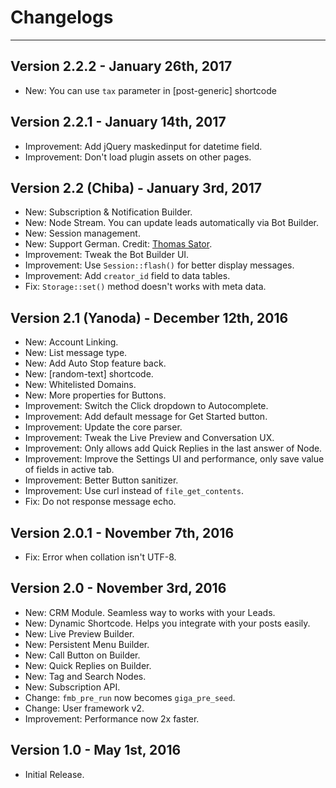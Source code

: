# Changelogs
---
## Version 2.2.2 - January 26th, 2017
- New: You can use `tax` parameter in [post-generic] shortcode

## Version 2.2.1 - January 14th, 2017
- Improvement: Add jQuery maskedinput for datetime field.
- Improvement: Don't load plugin assets on other pages.

## Version 2.2 (Chiba) - January 3rd, 2017
- New: Subscription & Notification Builder.
- New: Node Stream. You can update leads automatically via Bot Builder.
- New: Session management.
- New: Support German. Credit: [Thomas Sator](https://m-factory.de).
- Improvement: Tweak the Bot Builder UI.
- Improvement: Use `Session::flash()` for better  display messages.
- Improvement: Add `creator_id` field to data tables.
- Fix: `Storage::set()` method doesn't works with meta data.

## Version 2.1 (Yanoda) - December 12th, 2016
- New: Account Linking.
- New: List message type.
- New: Add Auto Stop feature back.
- New: [random-text] shortcode.
- New: Whitelisted Domains.
- New: More properties for Buttons.
- Improvement: Switch the Click dropdown to Autocomplete.
- Improvement: Add default message for Get Started button.
- Improvement: Update the core parser.
- Improvement: Tweak the Live Preview and Conversation UX.
- Improvement: Only allows add Quick Replies in the last answer of Node.
- Improvement: Improve the Settings UI and performance, only save value of fields in active tab.
- Improvement: Better Button sanitizer.
- Improvement: Use curl instead of `file_get_contents`.
- Fix: Do not response message echo.

## Version 2.0.1 - November 7th, 2016
- Fix: Error when collation isn't UTF-8.

## Version 2.0 - November 3rd, 2016
- New: CRM Module. Seamless way to works with your Leads.
- New: Dynamic Shortcode. Helps you integrate with your posts easily.
- New: Live Preview Builder.
- New: Persistent Menu Builder.
- New: Call Button on Builder.
- New: Quick Replies on Builder.
- New: Tag and Search Nodes.
- New: Subscription API.
- Change: `fmb_pre_run` now becomes `giga_pre_seed`.
- Change: User framework v2.
- Improvement: Performance now 2x faster.

## Version 1.0 - May 1st, 2016
- Initial Release.
